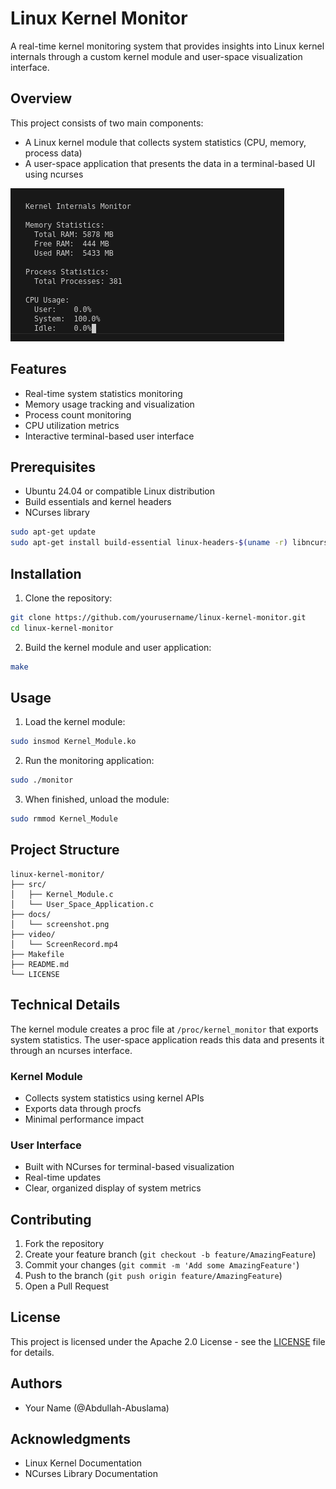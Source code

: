 # Linux Kernel Monitor

A real-time kernel monitoring system that provides insights into Linux kernel internals through a custom kernel module and user-space visualization interface.

## Overview

This project consists of two main components:
- A Linux kernel module that collects system statistics (CPU, memory, process data)
- A user-space application that presents the data in a terminal-based UI using ncurses

![Linux Kernel Monitor](https://raw.githubusercontent.com/Abdullah-Abuslama/Linux_kernel_monitor/main/docs/screenshot.png)

## Features

- Real-time system statistics monitoring
- Memory usage tracking and visualization
- Process count monitoring
- CPU utilization metrics
- Interactive terminal-based user interface

## Prerequisites

- Ubuntu 24.04 or compatible Linux distribution
- Build essentials and kernel headers
- NCurses library

```bash
sudo apt-get update
sudo apt-get install build-essential linux-headers-$(uname -r) libncurses5-dev
```

## Installation

1. Clone the repository:
```bash
git clone https://github.com/yourusername/linux-kernel-monitor.git
cd linux-kernel-monitor
```

2. Build the kernel module and user application:
```bash
make
```

## Usage

1. Load the kernel module:
```bash
sudo insmod Kernel_Module.ko
```

2. Run the monitoring application:
```bash
sudo ./monitor
```

3. When finished, unload the module:
```bash
sudo rmmod Kernel_Module
```

## Project Structure

```
linux-kernel-monitor/
├── src/
│   ├── Kernel_Module.c
│   └── User_Space_Application.c
├── docs/
│   └── screenshot.png
├── video/
│   └── ScreenRecord.mp4
├── Makefile
├── README.md
└── LICENSE
```

## Technical Details

The kernel module creates a proc file at `/proc/kernel_monitor` that exports system statistics. The user-space application reads this data and presents it through an ncurses interface.

### Kernel Module
- Collects system statistics using kernel APIs
- Exports data through procfs
- Minimal performance impact

### User Interface
- Built with NCurses for terminal-based visualization
- Real-time updates
- Clear, organized display of system metrics

## Contributing

1. Fork the repository
2. Create your feature branch (`git checkout -b feature/AmazingFeature`)
3. Commit your changes (`git commit -m 'Add some AmazingFeature'`)
4. Push to the branch (`git push origin feature/AmazingFeature`)
5. Open a Pull Request

## License

This project is licensed under the Apache 2.0 License - see the [LICENSE](LICENSE) file for details.

## Authors

- Your Name (@Abdullah-Abuslama)

## Acknowledgments

- Linux Kernel Documentation
- NCurses Library Documentation
